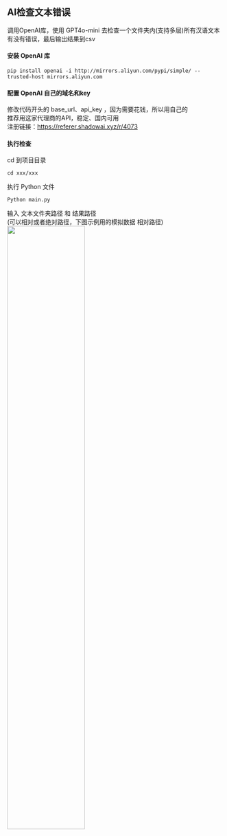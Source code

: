 ## AI检查文本错误

调用OpenAI库，使用 GPT4o-mini 去检查一个文件夹内(支持多层)所有汉语文本有没有错误，最后输出结果到csv

#### 安装 OpenAI 库

``` 
pip install openai -i http://mirrors.aliyun.com/pypi/simple/ --trusted-host mirrors.aliyun.com
```

####  配置 OpenAI 自己的域名和key
修改代码开头的 base_url、api_key ，因为需要花钱，所以用自己的<br/>
推荐用这家代理商的API，稳定、国内可用<br/>
注册链接：<a href="https://referer.shadowai.xyz/r/4073">https://referer.shadowai.xyz/r/4073</a>


####  执行检查
cd 到项目目录

``` 
cd xxx/xxx
``` 

执行 Python 文件

``` 
Python main.py
``` 

输入 文本文件夹路径 和 结果路径<br/>
(可以相对或者绝对路径，下图示例用的模拟数据 相对路径)<br/>
<img width="60%" src="https://ice.frostsky.com/2024/07/29/a21cdaec6ebfe39c2b07fc1aa363e746.jpeg">